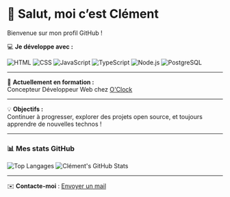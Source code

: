 # 👋 Salut, moi c’est Clément

Bienvenue sur mon profil GitHub !

💻 **Je développe avec :**

![HTML](https://img.shields.io/badge/HTML5-E34F26?style=for-the-badge&logo=html5&logoColor=white)
![CSS](https://img.shields.io/badge/CSS3-1572B6?style=for-the-badge&logo=css3&logoColor=white)
![JavaScript](https://img.shields.io/badge/JavaScript-F7DF1E?style=for-the-badge&logo=javascript&logoColor=black)
![TypeScript](https://img.shields.io/badge/TypeScript-3178C6?style=for-the-badge&logo=typescript&logoColor=white)
![Node.js](https://img.shields.io/badge/Node.js-339933?style=for-the-badge&logo=nodedotjs&logoColor=white)
![PostgreSQL](https://img.shields.io/badge/PostgreSQL-4169E1?style=for-the-badge&logo=postgresql&logoColor=white)

---

🌱 **Actuellement en formation :**  
Concepteur Développeur Web chez [O'Clock](https://oclock.io)

---

💡 **Objectifs :**  
Continuer à progresser, explorer des projets open source, et toujours apprendre de nouvelles technos !

---

### 📊 Mes stats GitHub

![Top Langages](https://github-readme-stats.vercel.app/api/top-langs/?username=Clemsimao&layout=compact&theme=github_dark)
![Clément's GitHub Stats](https://github-readme-stats.vercel.app/api?username=Clemsimao&show_icons=true&theme=github_dark)

---

✉️ **Contacte-moi** : [Envoyer un mail](mailto:12345678+Clemsimao@users.noreply.github.com)
